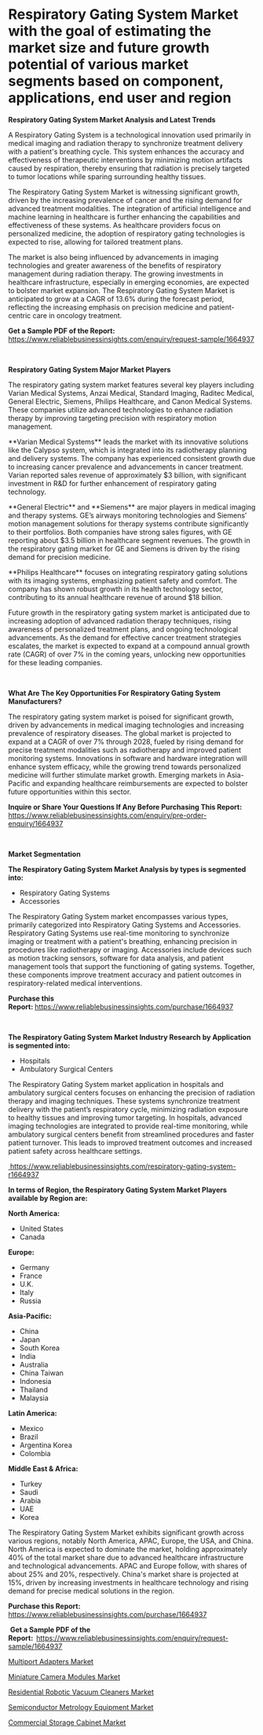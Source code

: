 <p><h1>Respiratory Gating System Market with the goal of estimating the market size and future growth potential of various market segments based on component, applications, end user and region</h1></p><p><strong>Respiratory Gating System Market Analysis and Latest Trends</strong></p>
<p><p>A Respiratory Gating System is a technological innovation used primarily in medical imaging and radiation therapy to synchronize treatment delivery with a patient's breathing cycle. This system enhances the accuracy and effectiveness of therapeutic interventions by minimizing motion artifacts caused by respiration, thereby ensuring that radiation is precisely targeted to tumor locations while sparing surrounding healthy tissues.</p><p>The Respiratory Gating System Market is witnessing significant growth, driven by the increasing prevalence of cancer and the rising demand for advanced treatment modalities. The integration of artificial intelligence and machine learning in healthcare is further enhancing the capabilities and effectiveness of these systems. As healthcare providers focus on personalized medicine, the adoption of respiratory gating technologies is expected to rise, allowing for tailored treatment plans.</p><p>The market is also being influenced by advancements in imaging technologies and greater awareness of the benefits of respiratory management during radiation therapy. The growing investments in healthcare infrastructure, especially in emerging economies, are expected to bolster market expansion. The Respiratory Gating System Market is anticipated to grow at a CAGR of 13.6% during the forecast period, reflecting the increasing emphasis on precision medicine and patient-centric care in oncology treatment.</p></p>
<p><strong>Get a Sample PDF of the Report:&nbsp;</strong> <a href="https://www.reliablebusinessinsights.com/enquiry/request-sample/1664937?utm_campaign=39&utm_medium=2&utm_source=Github&utm_content=ia&utm_term=29092024&utm_id=respiratory-gating-system">https://www.reliablebusinessinsights.com/enquiry/request-sample/1664937</a></p>
<p>&nbsp;</p>
<p><strong>Respiratory Gating System Major Market Players</strong></p>
<p><p>The respiratory gating system market features several key players including Varian Medical Systems, Anzai Medical, Standard Imaging, Raditec Medical, General Electric, Siemens, Philips Healthcare, and Canon Medical Systems. These companies utilize advanced technologies to enhance radiation therapy by improving targeting precision with respiratory motion management.</p><p>**Varian Medical Systems** leads the market with its innovative solutions like the Calypso system, which is integrated into its radiotherapy planning and delivery systems. The company has experienced consistent growth due to increasing cancer prevalence and advancements in cancer treatment. Varian reported sales revenue of approximately $3 billion, with significant investment in R&D for further enhancement of respiratory gating technology.</p><p>**General Electric** and **Siemens** are major players in medical imaging and therapy systems. GE’s airways monitoring technologies and Siemens’ motion management solutions for therapy systems contribute significantly to their portfolios. Both companies have strong sales figures, with GE reporting about $3.5 billion in healthcare segment revenues. The growth in the respiratory gating market for GE and Siemens is driven by the rising demand for precision medicine.</p><p>**Philips Healthcare** focuses on integrating respiratory gating solutions with its imaging systems, emphasizing patient safety and comfort. The company has shown robust growth in its health technology sector, contributing to its annual healthcare revenue of around $18 billion. </p><p>Future growth in the respiratory gating system market is anticipated due to increasing adoption of advanced radiation therapy techniques, rising awareness of personalized treatment plans, and ongoing technological advancements. As the demand for effective cancer treatment strategies escalates, the market is expected to expand at a compound annual growth rate (CAGR) of over 7% in the coming years, unlocking new opportunities for these leading companies.</p></p>
<p>&nbsp;</p>
<p><strong>What Are The Key Opportunities For Respiratory Gating System Manufacturers?</strong></p>
<p><p>The respiratory gating system market is poised for significant growth, driven by advancements in medical imaging technologies and increasing prevalence of respiratory diseases. The global market is projected to expand at a CAGR of over 7% through 2028, fueled by rising demand for precise treatment modalities such as radiotherapy and improved patient monitoring systems. Innovations in software and hardware integration will enhance system efficacy, while the growing trend towards personalized medicine will further stimulate market growth. Emerging markets in Asia-Pacific and expanding healthcare reimbursements are expected to bolster future opportunities within this sector.</p></p>
<p><strong>Inquire or Share Your Questions If Any Before Purchasing This Report:</strong> <a href="https://www.reliablebusinessinsights.com/enquiry/pre-order-enquiry/1664937?utm_campaign=39&utm_medium=2&utm_source=Github&utm_content=ia&utm_term=29092024&utm_id=respiratory-gating-system">https://www.reliablebusinessinsights.com/enquiry/pre-order-enquiry/1664937</a></p>
<p>&nbsp;</p>
<p><strong>Market Segmentation</strong></p>
<p><strong>The Respiratory Gating System Market Analysis by types is segmented into:</strong></p>
<p><ul><li>Respiratory Gating Systems</li><li>Accessories</li></ul></p>
<p><p>The Respiratory Gating System market encompasses various types, primarily categorized into Respiratory Gating Systems and Accessories. Respiratory Gating Systems use real-time monitoring to synchronize imaging or treatment with a patient's breathing, enhancing precision in procedures like radiotherapy or imaging. Accessories include devices such as motion tracking sensors, software for data analysis, and patient management tools that support the functioning of gating systems. Together, these components improve treatment accuracy and patient outcomes in respiratory-related medical interventions.</p></p>
<p><strong>Purchase this Report:&nbsp;</strong><a href="https://www.reliablebusinessinsights.com/purchase/1664937?utm_campaign=39&utm_medium=2&utm_source=Github&utm_content=ia&utm_term=29092024&utm_id=respiratory-gating-system">https://www.reliablebusinessinsights.com/purchase/1664937</a></p>
<p>&nbsp;</p>
<p><strong>The Respiratory Gating System Market Industry Research by Application is segmented into:</strong></p>
<p><ul><li>Hospitals</li><li>Ambulatory Surgical Centers</li></ul></p>
<p><p>The Respiratory Gating System market application in hospitals and ambulatory surgical centers focuses on enhancing the precision of radiation therapy and imaging techniques. These systems synchronize treatment delivery with the patient’s respiratory cycle, minimizing radiation exposure to healthy tissues and improving tumor targeting. In hospitals, advanced imaging technologies are integrated to provide real-time monitoring, while ambulatory surgical centers benefit from streamlined procedures and faster patient turnover. This leads to improved treatment outcomes and increased patient safety across healthcare settings.</p></p>
<p><a href="https://www.reliablebusinessinsights.com/respiratory-gating-system-r1664937?utm_campaign=39&utm_medium=2&utm_source=Github&utm_content=ia&utm_term=29092024&utm_id=respiratory-gating-system">&nbsp;https://www.reliablebusinessinsights.com/respiratory-gating-system-r1664937</a></p>
<p><strong>In terms of Region, the Respiratory Gating System Market Players available by Region are:</strong></p>
<p>
    <p> <strong> North America: </strong>
        <ul>
            <li>United States</li>
            <li>Canada</li>
        </ul>
        </p> 
    <p> <strong> Europe: </strong>
        <ul>
            <li>Germany</li>
            <li>France</li>
            <li>U.K.</li>
            <li>Italy</li>
            <li>Russia</li>
        </ul>
        </p> 
    <p> <strong> Asia-Pacific: </strong>
        <ul>
            <li>China</li>
            <li>Japan</li>
            <li>South Korea</li>
            <li>India</li>
            <li>Australia</li>
            <li>China Taiwan</li>
            <li>Indonesia</li>
            <li>Thailand</li>
            <li>Malaysia</li>
        </ul>
        </p> 
    <p> <strong> Latin America: </strong>
        <ul>
            <li>Mexico</li>
            <li>Brazil</li>
            <li>Argentina Korea</li>
            <li>Colombia</li>
        </ul>
        </p> 
    <p> <strong> Middle East & Africa: </strong>
        <ul>
            <li>Turkey</li>
            <li>Saudi</li>
            <li>Arabia</li>
            <li>UAE</li>
            <li>Korea</li>
        </ul>
    </p>
    </p>
<p><p>The Respiratory Gating System Market exhibits significant growth across various regions, notably North America, APAC, Europe, the USA, and China. North America is expected to dominate the market, holding approximately 40% of the total market share due to advanced healthcare infrastructure and technological advancements. APAC and Europe follow, with shares of about 25% and 20%, respectively. China's market share is projected at 15%, driven by increasing investments in healthcare technology and rising demand for precise medical solutions in the region.</p></p>
<p><strong>Purchase this Report: </strong><a href="https://www.reliablebusinessinsights.com/purchase/1664937?utm_campaign=39&utm_medium=2&utm_source=Github&utm_content=ia&utm_term=29092024&utm_id=respiratory-gating-system">https://www.reliablebusinessinsights.com/purchase/1664937</a></p>
<p>&nbsp;<strong>Get a Sample PDF of the Report:&nbsp;&nbsp;</strong><a href="https://www.reliablebusinessinsights.com/enquiry/request-sample/1664937?utm_campaign=39&utm_medium=2&utm_source=Github&utm_content=ia&utm_term=29092024&utm_id=respiratory-gating-system">https://www.reliablebusinessinsights.com/enquiry/request-sample/1664937</a></p>
<p><strong></strong></p>
<p><p><a href="https://issuu.com/reportprime-2/docs/multiport-adapters-market-size-2030_5805b0e02756cb?utm_campaign=39&utm_medium=2&utm_source=Github&utm_content=ia&utm_term=29092024&utm_id=respiratory-gating-system">Multiport Adapters Market</a></p><p><a href="https://issuu.com/reportprime-2/docs/miniature-camera-modules-market-siz_730992f43a8f61?utm_campaign=39&utm_medium=2&utm_source=Github&utm_content=ia&utm_term=29092024&utm_id=respiratory-gating-system">Miniature Camera Modules Market</a></p><p><a href="https://github.com/ArnisaLeka575/Market-Research-Report-List-1/blob/main/residential-robotic-vacuum-cleaners-market.md?utm_campaign=39&utm_medium=2&utm_source=Github&utm_content=ia&utm_term=29092024&utm_id=respiratory-gating-system">Residential Robotic Vacuum Cleaners Market</a></p><p><a href="https://www.linkedin.com/pulse/exploring-semiconductor-metrology-equipment-market-dynamics-global-uqqfe?utm_campaign=39&utm_medium=2&utm_source=Github&utm_content=ia&utm_term=29092024&utm_id=respiratory-gating-system">Semiconductor Metrology Equipment Market</a></p><p><a href="https://www.linkedin.com/pulse/deep-dive-commercial-storage-cabinet-market-itstrends-segmentation-ucy6c?utm_campaign=39&utm_medium=2&utm_source=Github&utm_content=ia&utm_term=29092024&utm_id=respiratory-gating-system">Commercial Storage Cabinet Market</a></p></p>